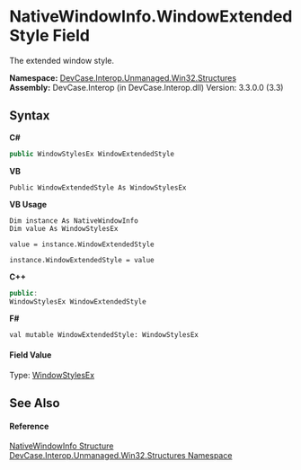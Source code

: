 # NativeWindowInfo.WindowExtendedStyle Field
 

The extended window style.

**Namespace:**&nbsp;<a href="N_DevCase_Interop_Unmanaged_Win32_Structures">DevCase.Interop.Unmanaged.Win32.Structures</a><br />**Assembly:**&nbsp;DevCase.Interop (in DevCase.Interop.dll) Version: 3.3.0.0 (3.3)

## Syntax

**C#**<br />
``` C#
public WindowStylesEx WindowExtendedStyle
```

**VB**<br />
``` VB
Public WindowExtendedStyle As WindowStylesEx
```

**VB Usage**<br />
``` VB Usage
Dim instance As NativeWindowInfo
Dim value As WindowStylesEx

value = instance.WindowExtendedStyle

instance.WindowExtendedStyle = value
```

**C++**<br />
``` C++
public:
WindowStylesEx WindowExtendedStyle
```

**F#**<br />
``` F#
val mutable WindowExtendedStyle: WindowStylesEx
```


#### Field Value
Type: <a href="T_DevCase_Interop_Unmanaged_Win32_Enums_WindowStylesEx">WindowStylesEx</a>

## See Also


#### Reference
<a href="T_DevCase_Interop_Unmanaged_Win32_Structures_NativeWindowInfo">NativeWindowInfo Structure</a><br /><a href="N_DevCase_Interop_Unmanaged_Win32_Structures">DevCase.Interop.Unmanaged.Win32.Structures Namespace</a><br />